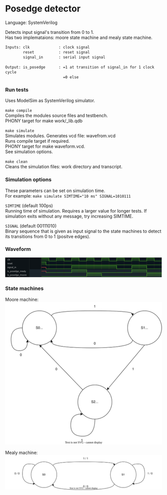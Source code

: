
# Posedge detector
Language: SystemVerilog

Detects input signal's transition from 0 to 1.\
Has two implemataions: moore state machine and mealy state machine.

```
Inputs: clk             : clock signal
        reset           : reset signal
        signal_in       : serial input signal

Output: is_posedge      : =1 at transition of signal_in for 1 clock cycle
                          =0 else
```

### Run tests
Uses ModelSim as SystemVerilog simulator.

`make compile`\
Compiles the modules source files and testbench.\
PHONY target for make work/_lib.qdb

`make simulate`\
Simulates modules. Generates vcd file: wavefrom.vcd\
Runs compile target if required.\
PHONY target for make waveform.vcd.\
See simulation options.

`make clean`\
Cleans the simulation files: work directory and  transcript.

### Simulation options
These parameters can be set on simulation time.\
For example: `make simulate SIMTIME="10 ms" SIGNAL=1010111`

`SIMTIME` (default 100ps)\
Running time of simulation. Requires a larger value for longer tests.
If simulation exits without any message, try increasing SIMTIME.

`SIGNAL` (default 00111010)\
Binary sequence that is given as input signal to the state machines to detect its transitions from 0 to 1 (positve edges).

### Waveform
![image](wave.png)

### State machines
Moore machine:\
![image](moore_stg.drawio.svg)

Mealy machine:\
![image](mealy_stg.drawio.svg)
